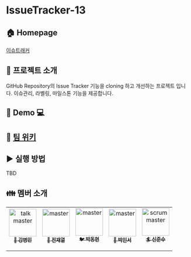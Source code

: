 # IssueTracker-13

## :house: Homepage
[이슈트래커](https://kr.object.ncloudstorage.com/issue-tracker-13/index.html)

## :checkered_flag: 프로젝트 소개
GitHub Repository의 Issue Tracker 기능을 cloning 하고 개선하는 프로젝트 입니다. 이슈관리, 라벨링, 마일스톤 기능을 제공합니다. 

## :iphone: Demo :computer:

## :blue_book: [팀 위키](https://github.com/boostcamp-2020/IssueTracker-13/wiki)

## :arrow_forward: 실행 방법

TBD

## :family: 멤버 소개

<table>
  <tr>
    <td align="center"><a href="https://github.com/mike123789-dev"><img src="https://avatars1.githubusercontent.com/u/64558078?s=400&u=c47145039327308445bf2963bd1d1ba96e8b03ee&v=4" width="75px;" alt="talk master"/><br/><sub><b>&#x1f34e 강병민</b></sub></a><br/><img src="https://noticon-static.tammolo.com/dgggcrkxq/image/upload/v1582581609/noticon/cczbpahp5od6voerbvwr.svg" width="14px;"/></td>
    <td align="center"><a href="https://github.com/jayten42"><img src="https://avatars0.githubusercontent.com/u/57934461?s=400&v=4" width="75px;" alt=" master"/><br/><sub><b>&#x1f34f 전재열</b></sub></a><br/><img src="https://noticon-static.tammolo.com/dgggcrkxq/image/upload/v1582581609/noticon/cczbpahp5od6voerbvwr.svg" width="14px;"/></td>
    <td align="center"><a href="https://github.com/parkdit94"><img src="https://avatars0.githubusercontent.com/u/68668924?s=400&v=4" width="75px;" alt=" master"/><br/><sub><b>&#x1f426 박동현</b></sub></a><br/><img src="https://noticon-static.tammolo.com/dgggcrkxq/image/upload/v1567008394/noticon/ohybolu4ensol1gzqas1.png" width="14px;"></td>
    <td align="center"><a href="https://github.com/passwd10"><img src="https://avatars1.githubusercontent.com/u/52442237?s=400&u=48c1ef65d9f5094f65f99e02dd1191656c57425f&v=4" width="75px;" alt=" master"/><br/><sub><b>&#x1f528 박인서</b></sub>
      </a><br/><img src="https://noticon-static.tammolo.com/dgggcrkxq/image/upload/v1567008394/noticon/ohybolu4ensol1gzqas1.png" width="14px;"></td>
    <td align="center"><a href="https://github.com/junsushin-dev"><img src="https://avatars3.githubusercontent.com/u/32405358?s=400&u=cbda272c344b4c9e35cc1ee452f0bc4eae7e34c3&v=4" width="75px;" alt="scrum master"/><br/><sub><b>&#x1f3c4 신준수</b></sub></a><br/><img src="https://noticon-static.tammolo.com/dgggcrkxq/image/upload/v1567008394/noticon/ohybolu4ensol1gzqas1.png" width="14px;"></td>
  </tr>
</table>
